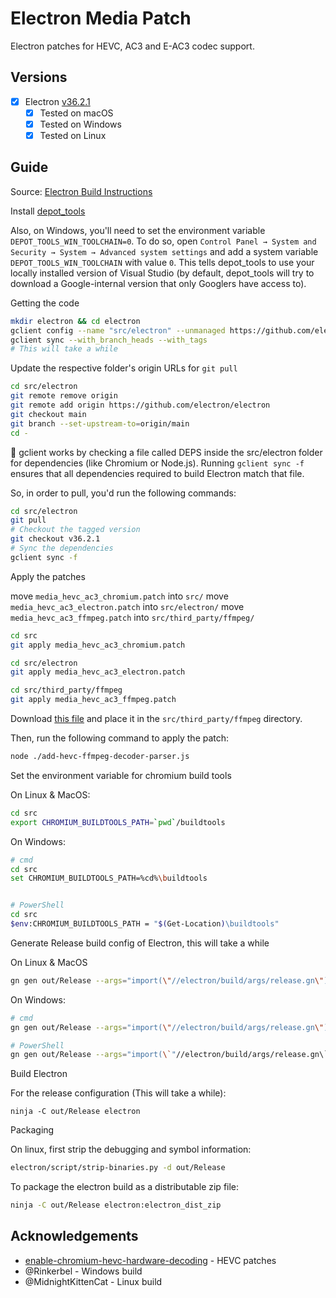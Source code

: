 # Electron Media Patch

Electron patches for HEVC, AC3 and E-AC3 codec support.

## Versions

- [x] Electron [v36.2.1](https://releases.electronjs.org/release/compare/v36.2.0/v36.2.1)
  - [x] Tested on macOS
  - [x] Tested on Windows
  - [x] Tested on Linux

## Guide

Source: [Electron Build Instructions](https://www.electronjs.org/docs/latest/development/build-instructions-gn)

Install [depot_tools](https://commondatastorage.googleapis.com/chrome-infra-docs/flat/depot_tools/docs/html/depot_tools_tutorial.html#_setting_up)

Also, on Windows, you'll need to set the environment variable `DEPOT_TOOLS_WIN_TOOLCHAIN=0`. 
To do so, open `Control Panel → System and Security → System → Advanced system settings` and add a system variable `DEPOT_TOOLS_WIN_TOOLCHAIN` with value `0`.
This tells depot_tools to use your locally installed version of Visual Studio (by default, depot_tools will try to download a Google-internal version that only Googlers have access to).

Getting the code

```bash
mkdir electron && cd electron
gclient config --name "src/electron" --unmanaged https://github.com/electron/electron
gclient sync --with_branch_heads --with_tags
# This will take a while
```

Update the respective folder's origin URLs for `git pull`

```bash
cd src/electron
git remote remove origin
git remote add origin https://github.com/electron/electron
git checkout main
git branch --set-upstream-to=origin/main
cd -
```

📝 gclient works by checking a file called DEPS inside the src/electron folder for dependencies (like Chromium or Node.js). Running `gclient sync -f` ensures that all dependencies required to build Electron match that file.

So, in order to pull, you'd run the following commands:

```bash
cd src/electron
git pull
# Checkout the tagged version
git checkout v36.2.1
# Sync the dependencies
gclient sync -f
```

Apply the patches

move `media_hevc_ac3_chromium.patch` into `src/`
move `media_hevc_ac3_electron.patch` into `src/electron/`
move `media_hevc_ac3_ffmpeg.patch` into `src/third_party/ffmpeg/`

```bash
cd src
git apply media_hevc_ac3_chromium.patch
```

```bash
cd src/electron
git apply media_hevc_ac3_electron.patch
```

```bash
cd src/third_party/ffmpeg
git apply media_hevc_ac3_ffmpeg.patch
```

Download [this file](https://github.com/StaZhu/enable-chromium-hevc-hardware-decoding/blob/main/add-hevc-ffmpeg-decoder-parser.js)
and place it in the `src/third_party/ffmpeg` directory.

Then, run the following command to apply the patch:
```bash
node ./add-hevc-ffmpeg-decoder-parser.js
```

Set the environment variable for chromium build tools

On Linux & MacOS:

```bash
cd src
export CHROMIUM_BUILDTOOLS_PATH=`pwd`/buildtools
```

On Windows:

```bash
# cmd
cd src
set CHROMIUM_BUILDTOOLS_PATH=%cd%\buildtools


# PowerShell
cd src
$env:CHROMIUM_BUILDTOOLS_PATH = "$(Get-Location)\buildtools"
```

Generate Release build config of Electron, this will take a while

On Linux & MacOS

```bash
gn gen out/Release --args="import(\"//electron/build/args/release.gn\")"
```

On Windows:

```bash
# cmd
gn gen out/Release --args="import(\"//electron/build/args/release.gn\")"

# PowerShell
gn gen out/Release --args="import(\`"//electron/build/args/release.gn\`")"
```

Build Electron

For the release configuration (This will take a while):

```
ninja -C out/Release electron
```

Packaging

On linux, first strip the debugging and symbol information:

```bash
electron/script/strip-binaries.py -d out/Release
```

To package the electron build as a distributable zip file:

```bash
ninja -C out/Release electron:electron_dist_zip
```


## Acknowledgements

- [enable-chromium-hevc-hardware-decoding](https://github.com/StaZhu/enable-chromium-hevc-hardware-decoding) - HEVC patches
- @Rinkerbel - Windows build
- @MidnightKittenCat - Linux build
